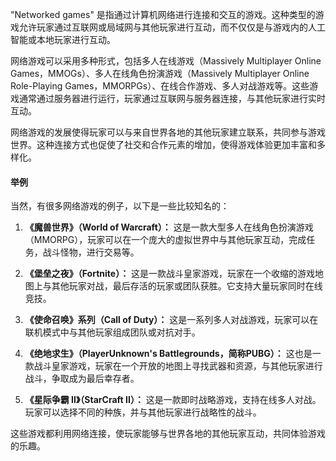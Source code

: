 "Networked games" 是指通过计算机网络进行连接和交互的游戏。这种类型的游戏允许玩家通过互联网或局域网与其他玩家进行互动，而不仅仅是与游戏内的人工智能或本地玩家进行互动。

网络游戏可以采用多种形式，包括多人在线游戏（Massively Multiplayer Online Games，MMOGs）、多人在线角色扮演游戏（Massively Multiplayer Online Role-Playing Games，MMORPGs）、在线合作游戏、多人对战游戏等。这些游戏通常通过服务器进行运行，玩家通过互联网与服务器连接，与其他玩家进行实时互动。

网络游戏的发展使得玩家可以与来自世界各地的其他玩家建立联系，共同参与游戏世界。这种连接方式也促使了社交和合作元素的增加，使得游戏体验更加丰富和多样化。

#### 举例

当然，有很多网络游戏的例子，以下是一些比较知名的：

1. **《魔兽世界》（World of Warcraft）：** 这是一款大型多人在线角色扮演游戏（MMORPG），玩家可以在一个庞大的虚拟世界中与其他玩家互动，完成任务，战斗怪物，进行交易等。

2. **《堡垒之夜》（Fortnite）：** 这是一款战斗皇家游戏，玩家在一个收缩的游戏地图上与其他玩家对战，最后存活的玩家或团队获胜。它支持大量玩家同时在线竞技。

3. **《使命召唤》系列（Call of Duty）：** 这是一系列多人对战游戏，玩家可以在联机模式中与其他玩家组成团队或对抗对手。

4. **《绝地求生》（PlayerUnknown's Battlegrounds，简称PUBG）：** 这也是一款战斗皇家游戏，玩家在一个开放的地图上寻找武器和资源，与其他玩家进行战斗，争取成为最后幸存者。

5. **《星际争霸 II》（StarCraft II）：** 这是一款即时战略游戏，支持在线多人对战。玩家可以选择不同的种族，并与其他玩家进行战略性的战斗。

这些游戏都利用网络连接，使玩家能够与世界各地的其他玩家互动，共同体验游戏的乐趣。